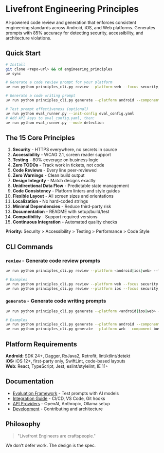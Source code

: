 # Livefront Engineering Principles

AI-powered code review and generation that enforces consistent engineering standards across Android, iOS, and Web platforms. Generates prompts with 85% accuracy for detecting security, accessibility, and architecture violations.

## Quick Start

```bash
# Install
git clone <repo-url> && cd engineering_principles
uv sync

# Generate a code review prompt for your platform
uv run python principles_cli.py review --platform web --focus security,accessibility

# Generate a code writing prompt
uv run python principles_cli.py generate --platform android --component ui

# Test prompt effectiveness (optional)
uv run python eval_runner.py --init-config eval_config.yaml
# Add API keys to eval_config.yaml, then:
uv run python eval_runner.py --mode detection
```

## The 15 Core Principles

1. **Security** - HTTPS everywhere, no secrets in source
2. **Accessibility** - WCAG 2.1, screen reader support  
3. **Testing** - 80% coverage on business logic
4. **Zero TODOs** - Track work in tickets, not code
5. **Code Reviews** - Every line peer-reviewed
6. **Zero Warnings** - Clean build output
7. **Design Integrity** - Match designs exactly
8. **Unidirectional Data Flow** - Predictable state management
9. **Code Consistency** - Platform linters and style guides
10. **Flexible Layout** - All screen sizes and orientations
11. **Localization** - No hard-coded strings
12. **Minimal Dependencies** - Reduce third-party risk
13. **Documentation** - README with setup/build/test
14. **Compatibility** - Support required versions
15. **Continuous Integration** - Automated quality checks

**Priority:** Security > Accessibility > Testing > Performance > Code Style

## CLI Commands

### `review` - Generate code review prompts

```bash
uv run python principles_cli.py review --platform <android|ios|web> --focus <areas>

# Examples
uv run python principles_cli.py review --platform web --focus security
uv run python principles_cli.py review --platform ios --focus security,accessibility,testing
```

### `generate` - Generate code writing prompts

```bash
uv run python principles_cli.py generate --platform <android|ios|web> --component <ui|business-logic|data-layer>

# Examples  
uv run python principles_cli.py generate --platform android --component ui
uv run python principles_cli.py generate --platform web --component business-logic
```

## Platform Requirements

**Android:** SDK 24+, Dagger, RxJava2, Retrofit, lint/ktlint/detekt  
**iOS:** iOS 12+, first-party only, SwiftLint, code-based layouts  
**Web:** React, TypeScript, Jest, eslint/stylelint, IE 11+

## Documentation

- [Evaluation Framework](docs/evaluation.md) - Test prompts with AI models
- [Integration Guide](docs/integration.md) - CI/CD, VS Code, Git hooks  
- [API Providers](docs/api-providers.md) - OpenAI, Anthropic, Ollama setup
- [Development](docs/development.md) - Contributing and architecture

## Philosophy

> "Livefront Engineers are craftspeople."

We don't defer work. The design is the spec.
